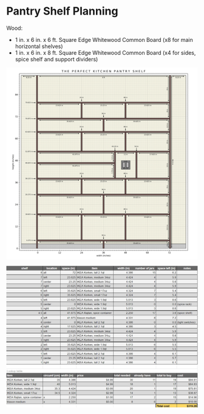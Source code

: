 # Pantry Shelf Planning 

Wood: 
- 1 in. x 6 in. x 6 ft. Square Edge Whitewood Common Board (x8 for main horizontal shelves)
- 1 in. x 6 in. x 8 ft. Square Edge Whitewood Common Board (x4 for sides, spice shelf and support dividers)


![pantry shelf build plan](shelf_plan_final_medium.jpg) 

![pantry shelf jar storage plan](jar-storage-plan.jpg) 
